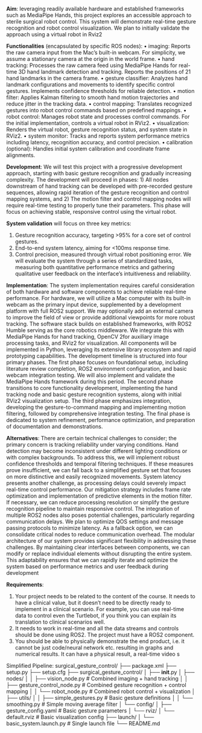
**Aim**: leveraging readily available hardware and established frameworks such as MediaPipe Hands, this project explores an accessible approach to sterile surgical robot control. This system will demonstrate real-time gesture recognition and robot control visualization. We plan to initially validate the approach using a virtual robot in Rviz2

**Functionalities** (encapsulated by specific ROS nodes):
• imaging: Reports the raw camera input from the Mac’s built-in webcam. For simplicity, we assume a stationary camera at the origin in the world frame.
• hand tracking: Processes the raw camera feed using MediaPipe Hands for real-time 3D hand landmark detection and tracking. Reports the positions of 21 hand landmarks in the camera frame.
• gesture classifier: Analyzes hand landmark configurations and movements to identify specific control gestures. Implements confidence thresholds for reliable detection.
• motion filter: Applies Kalman filtering to smooth hand motion trajectories and reduce jitter in the tracking data.
• control mapping: Translates recognized gestures into robot control commands based on predefined mappings.
• robot control: Manages robot state and processes control commands. For the initial implementation, controls a virtual robot in RViz2.
• visualization: Renders the virtual robot, gesture recognition status, and system state in RViz2.
• system monitor: Tracks and reports system performance metrics including latency, recognition accuracy, and control precision.
• calibration (optional): Handles initial system calibration and coordinate frame alignments.

**Development**:
We will test this project with a progressive development approach, starting with basic gesture recognition and gradually increasing complexity. The development will proceed in phases: 1) All nodes downstream of hand tracking can be developed with pre-recorded gesture sequences, allowing rapid iteration of the gesture recognition and control mapping systems, and 2) The motion filter and control mapping nodes will require real-time testing to properly tune their parameters. This phase will focus on achieving stable, responsive control using the virtual robot.

**System validation** will focus on three key metrics:
1. Gesture recognition accuracy, targeting >95% for a core set of control gestures.
2. End-to-end system latency, aiming for <100ms response time.
3. Control precision, measured through virtual robot positioning error.
We will evaluate the system through a series of standardized tasks, measuring both quantitative performance metrics and gathering qualitative user feedback on the interface’s intuitiveness and reliability.

**Implementation**: The system implementation requires careful consideration of both hardware and software components to
achieve reliable real-time performance. For hardware, we will utilize a Mac computer with its built-in webcam as the primary input device, supplemented by a development platform with full ROS2 support. We may optionally add an external camera to improve the field of view or provide additional viewpoints for more robust tracking. The software stack builds on established frameworks, with ROS2 Humble serving as the core robotics middleware. We integrate this with MediaPipe Hands for hand tracking, OpenCV
2for auxiliary image processing tasks, and RViz2 for visualization. All components will be implemented in Python, leveraging its extensive library ecosystem and rapid prototyping capabilities. The development timeline is structured into four primary phases. The first phase focuses on foundational setup, including literature review completion, ROS2 environment configuration, and basic webcam integration testing. We will also implement and validate the MediaPipe Hands framework during this period. The second phase transitions to core functionality development, implementing the hand tracking node and basic gesture recognition systems, along with initial RViz2 visualization setup. The third phase emphasizes integration, developing the gesture-to-command mapping and implementing motion filtering, followed by comprehensive integration testing. The final phase is dedicated to system refinement, performance optimization, and preparation of documentation and demonstrations.

**Alternatives**:
There are certain technical challenges to consider; the primary concern is tracking reliability under varying conditions. Hand detection may become inconsistent under different lighting conditions or with complex
backgrounds. To address this, we will implement robust confidence thresholds and temporal filtering techniques. If these measures prove insufficient, we can fall back to a simplified gesture set that focuses on more distinctive and easily recognized movements.
System latency presents another challenge, as processing delays could severely impact real-time control performance. Our mitigation strategy includes frame rate optimization and implementation of predictive elements in the motion filter. If necessary, we can reduce processing resolution or simplify the gesture recognition pipeline to maintain responsive control. The integration of multiple ROS2 nodes also poses
potential challenges, particularly regarding communication delays. We plan to optimize QOS settings and message passing protocols to minimize latency. As a fallback option, we can consolidate critical nodes to reduce communication overhead. The modular architecture of our system provides significant flexibility in addressing these challenges. By maintaining clear interfaces between components, we can modify or replace
individual elements without disrupting the entire system. This adaptability ensures that we can rapidly iterate and optimize the system based on performance metrics and user feedback during development

**Requirements**:
1. Your project needs to be related to the content of the course. It needs to have a clinical value, but it
doesn’t need to be directly ready to implement in a clinical scenario. For example, you can use real-time
data to control even the Turtlebot, if you think you can explain its translation to clinical scenarios well.
2. It needs to work in real-time and all the data streams and controls should be done using ROS2. The
project must have a ROS2 component.
3. You should be able to physically demonstrate the end product, i.e. it cannot be just code/neural network
etc. resulting in graphs and numerical results. It can have a physical result, a real-time video s


Simplified Pipeline:
surgical_gesture_control/
├── package.xml
├── setup.py
├── setup.cfg
├── surgical_gesture_control/
│   ├── __init__.py
│   ├── nodes/
│   │   ├── vision_node.py          # Combined imaging + hand tracking
│   │   ├── gesture_control_node.py # Combined gesture recognition + control mapping
│   │   └── robot_node.py          # Combined robot control + visualization
│   ├── utils/
│   │   ├── simple_gestures.py     # Basic gesture definitions
│   │   └── smoothing.py           # Simple moving average filter
│   └── config/
│       ├── gesture_config.yaml    # Basic gesture parameters
│       └── rviz/
│           └── default.rviz       # Basic visualization config
├── launch/
│   └── basic_system.launch.py     # Single launch file
└── README.md